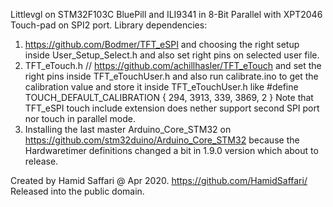 Littlevgl on STM32F103C BluePill and ILI9341 in 8-Bit Parallel with XPT2046 Touch-pad on SPI2 port.
Library dependencies:
1.  https://github.com/Bodmer/TFT_eSPI
  and choosing the right setup inside User_Setup_Select.h and also set right pins on selected user file.
2.  TFT_eTouch.h   //  https://github.com/achillhasler/TFT_eTouch
  and set the right pins inside TFT_eTouchUser.h and also run calibrate.ino to get the calibration value and store it inside
  TFT_eTouchUser.h like #define TOUCH_DEFAULT_CALIBRATION { 294, 3913, 339, 3869, 2 }
  Note that TFT_eSPI touch include extension does nether support second SPI port nor touch in parallel mode. 
3. Installing the last master Arduino_Core_STM32 on https://github.com/stm32duino/Arduino_Core_STM32
  because the Hardwaretimer definitions changed a bit in 1.9.0 version which about to release.

  Created by Hamid Saffari @ Apr 2020. https://github.com/HamidSaffari/
  Released into the public domain.
